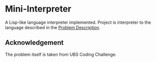 # Mini-Interpreter

A Lisp-like language interpreter implemented. Project is interpreter to the language described in the [Problem Description](docs/problem_description.md). 

## Acknowledgement

The problem itself is taken from UBS Coding Challenge.
